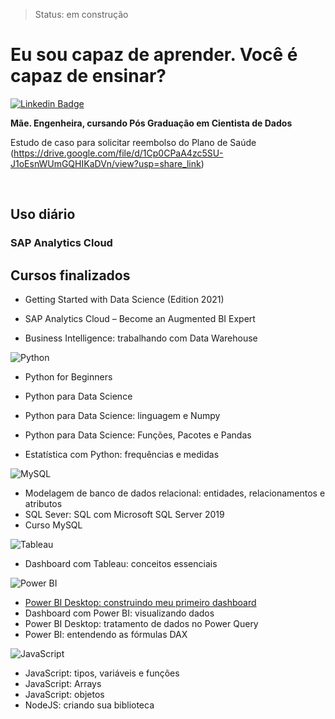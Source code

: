 > Status: em construção

# Eu sou capaz de aprender. Você é capaz de ensinar?

[![Linkedin Badge](https://img.shields.io/badge/-LinkedIn-blue?style=flat-square&logo=Linkedin&logoColor=white&link=https://www.linkedin.com/in/mariliaamaral//)](https://www.linkedin.com/in/mariliaamaral/)


**Mãe. Engenheira, cursando Pós Graduação em Cientista de Dados**

Estudo de caso para solicitar reembolso do Plano de Saúde
(https://drive.google.com/file/d/1Cp0CPaA4zc5SU-J1oEsnWUmGQHIKaDVn/view?usp=share_link)

<br>

## Uso diário

### SAP Analytics Cloud

## Cursos finalizados

* Getting Started with Data Science (Edition 2021)

* SAP Analytics Cloud – Become an Augmented BI Expert

* Business Intelligence: trabalhando com Data Warehouse


![Python](https://img.shields.io/badge/-Python-black?style=flat-square&logo=Python)
* Python for Beginners
* Python para Data Science
* Python para Data Science: linguagem e Numpy
* Python para Data Science: Funções, Pacotes e Pandas


* Estatística com Python: frequências e medidas

![MySQL](https://img.shields.io/badge/-mySQL-black?style=flat-square&logo=mySQL)
* Modelagem de banco de dados relacional: entidades, relacionamentos e atributos
* SQL Sever: SQL com Microsoft SQL Server 2019
* Curso MySQL

![Tableau](https://img.shields.io/badge/-Tableau-black?style=plastic&logo=Tableau)
* Dashboard com Tableau: conceitos essenciais

![Power BI](https://img.shields.io/badge/-Power%20BI-black?style=plastic&logo=Power-BI)
* [Power BI Desktop: construindo meu primeiro dashboard](https://app.powerbi.com/view?r=eyJrIjoiNzcyN2ZhZjktYzVhZS00NmUzLTkzNDktYmEwYjI0NzYyOTdkIiwidCI6Ijg5ZmI0ZjFmLTg1NjctNDEyOC1iMWUzLWNhM2IyZTVhYmRmOCJ9)
* Dashboard com Power BI: visualizando dados
* Power BI Desktop: tratamento de dados no Power Query
* Power BI: entendendo as fórmulas DAX

![JavaScript](https://img.shields.io/badge/-JavaScript-black?style=flat-square&logo=JavaScript)
* JavaScript: tipos, variáveis e funções
* JavaScript: Arrays
* JavaScript: objetos
* NodeJS: criando sua biblioteca

</br>
